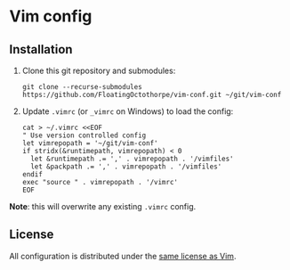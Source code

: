 Vim config
==========

Installation
------------

 1. Clone this git repository and submodules:

        git clone --recurse-submodules https://github.com/FloatingOctothorpe/vim-conf.git ~/git/vim-conf

 2. Update `.vimrc` (or `_vimrc` on Windows) to load the config:

        cat > ~/.vimrc <<EOF
        " Use version controlled config
        let vimrepopath = '~/git/vim-conf'
        if stridx(&runtimepath, vimrepopath) < 0
          let &runtimepath .= ',' . vimrepopath . '/vimfiles'
          let &packpath .= ',' . vimrepopath . '/vimfiles'
        endif
        exec "source " . vimrepopath . '/vimrc'
        EOF

   __Note__: this will overwrite any existing `.vimrc` config.

License
-------
All configuration is distributed under the [same license as Vim][vim-license].

[vim-license]: http://vimdoc.sourceforge.net/htmldoc/uganda.html#license
